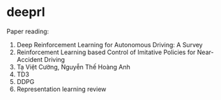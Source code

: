 # deeprl
Paper reading:
1. Deep Reinforcement Learning for Autonomous Driving: A Survey
2. Reinforcement Learning based Control of Imitative Policies for Near-Accident Driving
3. Tạ Việt Cường, Nguyễn Thế Hoàng Anh
4. TD3
5. DDPG
6. Representation learning review
